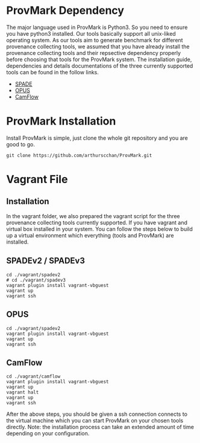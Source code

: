 # ProvMark Dependency

The major language used in ProvMark is Python3. So you need to ensure you have python3 installed.
Our tools basically support all unix-liked operating system.
As our tools aim to generate benchmark for different provenance collecting tools, we assumed that you have already install the provenance collecting tools and their repsective dependency properly before choosing that tools for the ProvMark system. The installation guide, dependencies and details documentations of the three currently supported tools can be found in the follow links.

- [SPADE](https://github.com/ashish-gehani/SPADE)
- [OPUS](https://www.cl.cam.ac.uk/research/dtg/fresco/opus/)
- [CamFlow](http://camflow.org/)

# ProvMark Installation

Install ProvMark is simple, just clone the whole git repository and you are good to go.

~~~~
git clone https://github.com/arthurscchan/ProvMark.git
~~~~

# Vagrant File


## Installation

In the vagrant folder, we also prepared the vagrant script for the three provenance collecting tools currently supported. If you have vagrant and virtual box installed in your system. You can follow the steps below to build up a virtual environment which everything (tools and ProvMark) are installed.

## SPADEv2 / SPADEv3

```
cd ./vagrant/spadev2 
# cd ./vagrant/spadev3
vagrant plugin install vagrant-vbguest
vagrant up
vagrant ssh
```

## OPUS

```
cd ./vagrant/spadev2
vagrant plugin install vagrant-vbguest
vagrant up
vagrant ssh
```

## CamFlow

```
cd ./vagrant/camflow
vagrant plugin install vagrant-vbguest
vagrant up
vagrant halt
vagrant up
vagrant ssh
```

After the above steps, you should be given a ssh connection connects to the virtual machine which you can start ProvMark on your chosen tools directly.
Note: the installation process can take an extended amount of time depending on your configuration.

